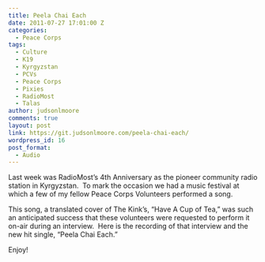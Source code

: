 ```yaml
---
title: Peela Chai Each
date: 2011-07-27 17:01:00 Z
categories:
  - Peace Corps
tags:
  - Culture
  - K19
  - Kyrgyzstan
  - PCVs
  - Peace Corps
  - Pixies
  - RadioMost
  - Talas
author: judsonlmoore
comments: true
layout: post
link: https://git.judsonlmoore.com/peela-chai-each/
wordpress_id: 16
post_format:
  - Audio
---
```


Last week was RadioMost’s 4th Anniversary as the pioneer community radio station in Kyrgyzstan.  To mark the occasion we had a music festival at which a few of my fellow Peace Corps Volunteers performed a song.

This song, a translated cover of The Kink’s, “Have A Cup of Tea,” was such an anticipated success that these volunteers were requested to perform it on-air during an interview.  Here is the recording of that interview and the new hit single, “Peela Chai Each.”

Enjoy!
